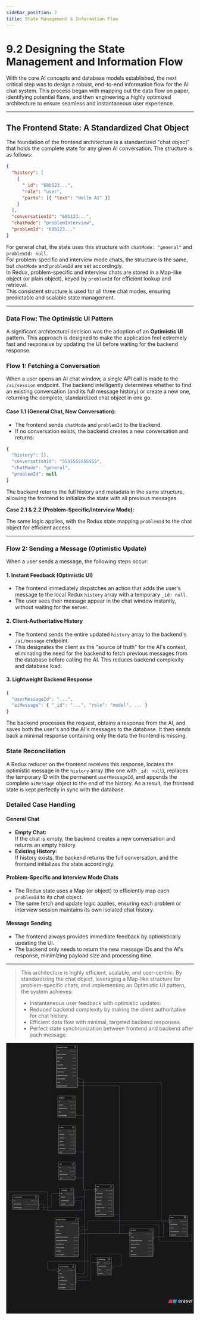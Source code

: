 ```yaml
---
sidebar_position: 2
title: State Management & Information Flow
---
```


# 9.2 Designing the State Management and Information Flow

With the core AI concepts and database models established, the next critical step was to design a robust, end-to-end information flow for the AI chat system. This process began with mapping out the data flow on paper, identifying potential flaws, and then engineering a highly optimized architecture to ensure seamless and instantaneous user experience.

---

## The Frontend State: A Standardized Chat Object

The foundation of the frontend architecture is a standardized "chat object" that holds the complete state for any given AI conversation. The structure is as follows:

```json
{
  "history": [
    {
      "_id": "68b123...",
      "role": "user",
      "parts": [{ "text": "Hello AI" }]
    }
  ],
  "conversationId": "68b123...",
  "chatMode": "problemInterview",
  "problemId": "68b123..."
}
```

For general chat, the state uses this structure with `chatMode: "general"` and `problemId: null`.  
For problem-specific and interview mode chats, the structure is the same, but `chatMode` and `problemId` are set accordingly.  
In Redux, problem-specific and interview chats are stored in a Map-like object (or plain object), keyed by `problemId` for efficient lookup and retrieval.  
This consistent structure is used for all three chat modes, ensuring predictable and scalable state management.

---

### Data Flow: The Optimistic UI Pattern

A significant architectural decision was the adoption of an **Optimistic UI** pattern. This approach is designed to make the application feel extremely fast and responsive by updating the UI before waiting for the backend response.

### Flow 1: Fetching a Conversation

When a user opens an AI chat window, a single API call is made to the `/ai/session` endpoint. The backend intelligently determines whether to find an existing conversation (and its full message history) or create a new one, returning the complete, standardized chat object in one go.

#### Case 1.1 (General Chat, New Conversation):

- The frontend sends `chatMode` and `problemId` to the backend.
- If no conversation exists, the backend creates a new conversation and returns:
```js
{
  "history": [],
  "conversationId": "5555555555555",
  "chatMode": "general",
  "problemId": null
}
```

The backend returns the full history and metadata in the same structure, allowing the frontend to initialize the state with all previous messages.

**Case 2.1 & 2.2 (Problem-Specific/Interview Mode):**

The same logic applies, with the Redux state mapping `problemId` to the chat object for efficient access.

---

### Flow 2: Sending a Message (Optimistic Update)

When a user sends a message, the following steps occur:

#### 1. Instant Feedback (Optimistic UI)

- The frontend immediately dispatches an action that adds the user's message to the local Redux `history` array with a temporary `_id: null`.
- The user sees their message appear in the chat window instantly, without waiting for the server.

#### 2. Client-Authoritative History

- The frontend sends the entire updated `history` array to the backend's `/ai/message` endpoint.
- This designates the client as the "source of truth" for the AI's context, eliminating the need for the backend to fetch previous messages from the database before calling the AI. This reduces backend complexity and database load.

#### 3. Lightweight Backend Response

```js
{
  "userMessageId": "...",
  "aiMessage": { "_id": "...", "role": "model", ... }
}
```


The backend processes the request, obtains a response from the AI, and saves both the user's and the AI's messages to the database. It then sends back a minimal response containing only the data the frontend is missing.

### State Reconciliation

A Redux reducer on the frontend receives this response, locates the optimistic message in the `history` array (the one with `_id: null`), replaces the temporary ID with the permanent `userMessageId`, and appends the complete `aiMessage` object to the end of the history. As a result, the frontend state is kept perfectly in sync with the database.

### Detailed Case Handling

#### General Chat

- **Empty Chat:**  
  If the chat is empty, the backend creates a new conversation and returns an empty history.
- **Existing History:**  
  If history exists, the backend returns the full conversation, and the frontend initializes the state accordingly.

#### Problem-Specific and Interview Mode Chats

- The Redux state uses a Map (or object) to efficiently map each `problemId` to its chat object.
- The same fetch and update logic applies, ensuring each problem or interview session maintains its own isolated chat history.

#### Message Sending

- The frontend always provides immediate feedback by optimistically updating the UI.
- The backend only needs to return the new message IDs and the AI's response, minimizing payload size and processing time.

---

>This architecture is highly efficient, scalable, and user-centric. By standardizing the chat object, leveraging a Map-like structure for problem-specific chats, and implementing an Optimistic UI pattern, the system achieves:
>
>- Instantaneous user feedback with optimistic updates.
>- Reduced backend complexity by making the client authoritative for chat history.
>- Efficient data flow with minimal, targeted backend responses.
>- Perfect state synchronization between frontend and backend after each message.
>

![Final Updated Schema](./img/updated-db.png)
